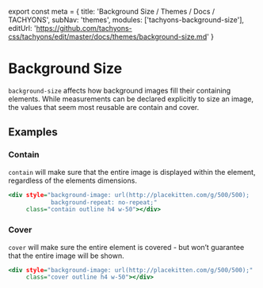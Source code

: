 export const meta = {
  title: 'Background Size / Themes / Docs / TACHYONS',
  subNav: 'themes',
  modules: ['tachyons-background-size'],
  editUrl: 'https://github.com/tachyons-css/tachyons/edit/master/docs/themes/background-size.md'
}

# Background Size

`background-size` affects how background images fill their containing elements.
While measurements can be declared explicitly to size an image, the values that seem most reusable are contain and cover.

## Examples

### Contain

`contain` will make sure that the entire image is displayed within the element, regardless of the elements dimensions.

```.html
<div style="background-image: url(http://placekitten.com/g/500/500);
            background-repeat: no-repeat;"
     class="contain outline h4 w-50"></div>
```

### Cover

`cover` will make sure the entire element is covered - but won’t guarantee that the entire image will be shown.

```.html
<div style="background-image: url(http://placekitten.com/g/500/500);"
     class="cover outline h4 w-50"></div>
```
